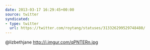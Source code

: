 ```yaml
---
date: 2013-03-17 16:29:45+00:00
source: twitter
syndicated:
- type: twitter
  url: https://twitter.com/roytang/statuses/313326299529748480/
---
```


@lizbethjane http://i.imgur.com/qPNTERn.jpg